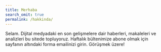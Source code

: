 ```yaml
---
title: Merhaba
search_omit: true
permalink: /hakkinda/
---
```


Selam. Dijital medyadaki en son gelişmelere dair haberleri, makaleleri ve analizleri bu sitede topluyoruz. Haftalık bültenimize abone olmak için sayfanın altındaki forma emailinizi girin. Görüşmek üzere!